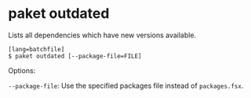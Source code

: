 paket outdated
==============

Lists all dependencies which have new versions available.

    [lang=batchfile]
    $ paket outdated [--package-file=FILE]

Options:

  `--package-file`:  Use the specified packages file instead of `packages.fsx`.